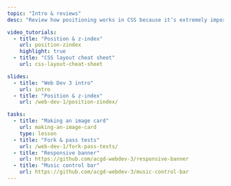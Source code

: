 ```yaml
---
topic: "Intro & reviews"
desc: "Review how positioning works in CSS because it’s extremely important this term."

video_tutorials:
  - title: "Position & z-index"
    url: position-zindex
    highlight: true
  - title: "CSS layout cheat sheet"
    url: css-layout-cheat-sheet

slides:
  - title: "Web Dev 3 intro"
    url: intro
  - title: "Position & z-index"
    url: /web-dev-1/position-zindex/

tasks:
  - title: "Making an image card"
    url: making-an-image-card
    type: lesson
  - title: "Fork & pass tests"
    url: /web-dev-1/fork-pass-tests/
  - title: "Responsive banner"
    url: https://github.com/acgd-webdev-3/responsive-banner
  - title: "Music control bar"
    url: https://github.com/acgd-webdev-3/music-control-bar
---
```

